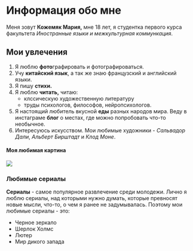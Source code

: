 # Информация обо мне
Меня зовут **Кожемяк Мария,** мне 18 лет, я студентка первого курса факультета *Иностранные языки и межкультурная коммункация*.
## Мои увлечения
1. Я люблю **фото**графировать и фотографироваться.
2. Учу **китайский язык**, а так же знаю французский и английский языки. 
3. Я пишу **стихи.**
4. Я люблю **читать,** читаю:
    + клссическую художественную литературу
    + труды психологов, философов, нейропсихологов.
5. Я настоящий любитель вкусной **еды** разных народов мира. Веду в инстаграме **блог** о местах, где можно попробовать что-то необычное. 
6. Интересуюсь искусством. Мои любимые художники - *Сальвадор Дали*, *Альберт Бирштадт* и *Клод Моне*.
#### Моя любимая картина
![](https://www.google.com/culturalinstitute/beta/asset/among-the-sierra-nevada-california/IQE1CY9y_Rfy5A?hl=en&ms=%7B%22x%22%3A0.5%2C%22y%22%3A0.5%2C%22z%22%3A8.788552516601891%2C%22size%22%3A%7B%22width%22%3A1.5632490482731556%2C%22height%22%3A1.2375000000000003%7D%7D) 
### Любимые сериалы
**Сериалы** - самое популярное развлечение среди молодежи. Лично я люблю сериалы, над которыми нужно думать, которые превносят новые мысли, что-то, о чем я ранее не задумывалась. Поэтому мои любимые сериалы - это:
+ Черное зеркало
+ Шерлок Холмс
+ Лютер
+ Мир дикого запада
